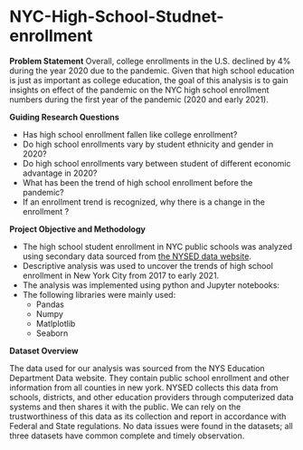 # NYC-High-School-Studnet-enrollment

**Problem Statement**
Overall, college enrollments in the U.S. declined by 4% during the year 2020 due to the pandemic. Given that high school education is just as important as college education, the goal of this analysis is to gain insights on effect of the pandemic on the NYC high school enrollment numbers during the first year of the pandemic (2020 and early 2021).

**Guiding Research Questions**

- Has high school enrollment fallen like college enrollment?
- Do high school enrollments vary by student ethnicity and gender in 2020?
- Do high school enrollments vary between student of different economic advantage in 2020?
- What has been the trend of high school enrollment before the pandemic?
- If an enrollment trend is recognized, why there is a change in the enrollment ?

**Project Objective and Methodology**

- The high school student enrollment in NYC public schools was analyzed using secondary data sourced from [the NYSED data website](https://data.nysed.gov/). 
- Descriptive analysis was used to uncover the trends of high school enrollment in New York City from 2017 to early 2021. 
- The analysis was implemented using python and Jupyter notebooks:
- The following libraries were mainly used:
    - Pandas
    - Numpy
    - Matlplotlib
    - Seaborn

**Dataset Overview**

The data used for our analysis was sourced from the NYS Education Department Data website. They contain public school enrollment and other information from all counties in new york. NYSED collects this data from schools, districts, and other education providers through computerized data systems and then shares it with the public. We can rely on the trustworthiness of this data as its collection and report in accordance with Federal and State regulations. No data issues were found in the datasets; all three datasets have common complete and timely observation.
